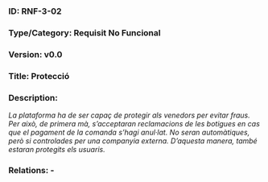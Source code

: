 ### ID: RNF-3-02
### Type/Category: Requisit No Funcional
### Version: v0.0
### Title: Protecció
### Description:
_La plataforma ha de ser capaç de protegir als venedors per evitar fraus. Per això, de primera mà, s’acceptaran reclamacions de les botigues en cas que el pagament de la comanda s’hagi anul·lat. No seran automàtiques, però si controlades per una companyia externa. D’aquesta manera, també estaran protegits els usuaris._
### Relations: -
